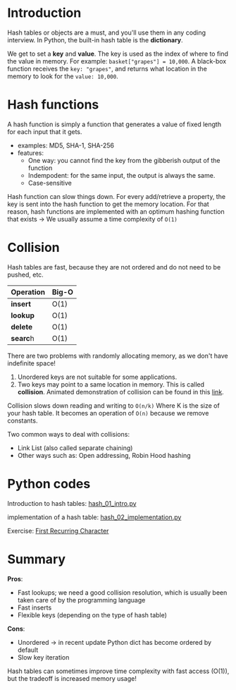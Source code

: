 # Introduction

Hash tables or objects are a must, and you'll use them in any coding interview. In Python, the built-in hash table is the **dictionary**.

We get to set a **key** and **value**. The key is used as the index of where to find the value in memory. For example: `basket["grapes"] = 10,000`. A black-box function receives the `key: "grapes"`, and returns what location in the memory to look for the `value: 10,000`.

# Hash functions

A hash function is simply a function that generates a value of fixed length for each input that it gets.

- examples: MD5, SHA-1, SHA-256
- features:
	- One way: you cannot find the key from the gibberish output of the function
	- Indempodent: for the same input, the output is always the same. 
	- Case-sensitive

Hash function can slow things down. For every add/retrieve a property, the key is sent into the hash function to get the memory location. For that reason, hash functions are implemented with an optimum hashing function that exists -> We usually assume a time complexity of `O(1)`

# Collision

Hash tables are fast, because they are not ordered and do not need to be pushed, etc.

| Operation  | Big-O |
| ---------- | ----- |
| **insert** | O(1)  |
| **lookup** | O(1)  |
| **delete** | O(1)  |
| **searc**h | O(1)  |
There are two problems with randomly allocating memory, as we don't have indefinite space! 
1. Unordered keys are not suitable for some applications.
2. Two keys may point to a same location in memory. This is called **collision**. Animated demonstration of collision can be found in this [link](https://www.cs.usfca.edu/~galles/visualization/OpenHash.html).

Collision slows down reading and writing to `O(n/k)` Where K is the size of your hash table. It becomes an operation of `O(n)` because we remove constants. 

Two common ways to deal with collisions:
- Link List (also called separate chaining)
- Other ways such as: Open addressing, Robin Hood hashing

# Python codes

Introduction to hash tables: [hash_01_intro.py](./hash_01_intro.py)

implementation of a hash table: [hash_02_implementation.py](./hash_02_implementation.py)

Exercise: [First Recurring Character](./hash_03_FirstRecurringChar.py)

# Summary

**Pros**:
- Fast lookups; we need a good collision resolution, which is usually been taken care of by the programming language
- Fast inserts
- Flexible keys (depending on the type of hash table)

**Cons**:
- Unordered -> in recent update Python dict has become ordered by default
- Slow key iteration

Hash tables can sometimes improve time complexity with fast access (O(1)), but the tradeoff is increased memory usage!



